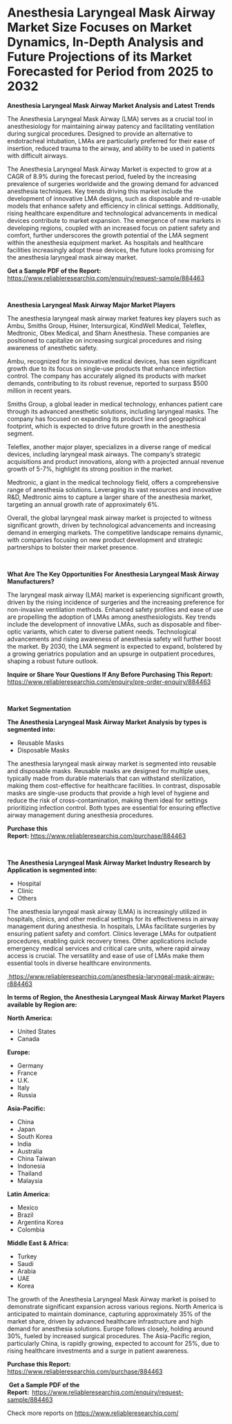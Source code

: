 <p><h1>Anesthesia Laryngeal Mask Airway Market Size Focuses on Market Dynamics, In-Depth Analysis and Future Projections of its Market Forecasted for Period from 2025 to 2032</h1></p><p><strong>Anesthesia Laryngeal Mask Airway Market Analysis and Latest Trends</strong></p>
<p><p>The Anesthesia Laryngeal Mask Airway (LMA) serves as a crucial tool in anesthesiology for maintaining airway patency and facilitating ventilation during surgical procedures. Designed to provide an alternative to endotracheal intubation, LMAs are particularly preferred for their ease of insertion, reduced trauma to the airway, and ability to be used in patients with difficult airways.</p><p>The Anesthesia Laryngeal Mask Airway Market is expected to grow at a CAGR of 8.9% during the forecast period, fueled by the increasing prevalence of surgeries worldwide and the growing demand for advanced anesthesia techniques. Key trends driving this market include the development of innovative LMA designs, such as disposable and re-usable models that enhance safety and efficiency in clinical settings. Additionally, rising healthcare expenditure and technological advancements in medical devices contribute to market expansion. The emergence of new markets in developing regions, coupled with an increased focus on patient safety and comfort, further underscores the growth potential of the LMA segment within the anesthesia equipment market. As hospitals and healthcare facilities increasingly adopt these devices, the future looks promising for the anesthesia laryngeal mask airway market.</p></p>
<p><strong>Get a Sample PDF of the Report:&nbsp;</strong> <a href="https://www.reliableresearchiq.com/enquiry/request-sample/884463?utm_campaign=2469&utm_medium=2&utm_source=Github&utm_content=ia&utm_term=05032025&utm_id=anesthesia-laryngeal-mask-airway">https://www.reliableresearchiq.com/enquiry/request-sample/884463</a></p>
<p>&nbsp;</p>
<p><strong>Anesthesia Laryngeal Mask Airway Major Market Players</strong></p>
<p><p>The anesthesia laryngeal mask airway market features key players such as Ambu, Smiths Group, Hsiner, Intersurgical, KindWell Medical, Teleflex, Medtronic, Obex Medical, and Sharn Anesthesia. These companies are positioned to capitalize on increasing surgical procedures and rising awareness of anesthetic safety.</p><p>Ambu, recognized for its innovative medical devices, has seen significant growth due to its focus on single-use products that enhance infection control. The company has accurately aligned its products with market demands, contributing to its robust revenue, reported to surpass $500 million in recent years.</p><p>Smiths Group, a global leader in medical technology, enhances patient care through its advanced anesthetic solutions, including laryngeal masks. The company has focused on expanding its product line and geographical footprint, which is expected to drive future growth in the anesthesia segment.</p><p>Teleflex, another major player, specializes in a diverse range of medical devices, including laryngeal mask airways. The company’s strategic acquisitions and product innovations, along with a projected annual revenue growth of 5-7%, highlight its strong position in the market.</p><p>Medtronic, a giant in the medical technology field, offers a comprehensive range of anesthesia solutions. Leveraging its vast resources and innovative R&D, Medtronic aims to capture a larger share of the anesthesia market, targeting an annual growth rate of approximately 6%.</p><p>Overall, the global laryngeal mask airway market is projected to witness significant growth, driven by technological advancements and increasing demand in emerging markets. The competitive landscape remains dynamic, with companies focusing on new product development and strategic partnerships to bolster their market presence.</p></p>
<p>&nbsp;</p>
<p><strong>What Are The Key Opportunities For Anesthesia Laryngeal Mask Airway Manufacturers?</strong></p>
<p><p>The laryngeal mask airway (LMA) market is experiencing significant growth, driven by the rising incidence of surgeries and the increasing preference for non-invasive ventilation methods. Enhanced safety profiles and ease of use are propelling the adoption of LMAs among anesthesiologists. Key trends include the development of innovative LMAs, such as disposable and fiber-optic variants, which cater to diverse patient needs. Technological advancements and rising awareness of anesthesia safety will further boost the market. By 2030, the LMA segment is expected to expand, bolstered by a growing geriatrics population and an upsurge in outpatient procedures, shaping a robust future outlook.</p></p>
<p><strong>Inquire or Share Your Questions If Any Before Purchasing This Report:</strong> <a href="https://www.reliableresearchiq.com/enquiry/pre-order-enquiry/884463?utm_campaign=2469&utm_medium=2&utm_source=Github&utm_content=ia&utm_term=05032025&utm_id=anesthesia-laryngeal-mask-airway">https://www.reliableresearchiq.com/enquiry/pre-order-enquiry/884463</a></p>
<p>&nbsp;</p>
<p><strong>Market Segmentation</strong></p>
<p><strong>The Anesthesia Laryngeal Mask Airway Market Analysis by types is segmented into:</strong></p>
<p><ul><li>Reusable Masks</li><li>Disposable Masks</li></ul></p>
<p><p>The anesthesia laryngeal mask airway market is segmented into reusable and disposable masks. Reusable masks are designed for multiple uses, typically made from durable materials that can withstand sterilization, making them cost-effective for healthcare facilities. In contrast, disposable masks are single-use products that provide a high level of hygiene and reduce the risk of cross-contamination, making them ideal for settings prioritizing infection control. Both types are essential for ensuring effective airway management during anesthesia procedures.</p></p>
<p><strong>Purchase this Report:&nbsp;</strong><a href="https://www.reliableresearchiq.com/purchase/884463?utm_campaign=2469&utm_medium=2&utm_source=Github&utm_content=ia&utm_term=05032025&utm_id=anesthesia-laryngeal-mask-airway">https://www.reliableresearchiq.com/purchase/884463</a></p>
<p>&nbsp;</p>
<p><strong>The Anesthesia Laryngeal Mask Airway Market Industry Research by Application is segmented into:</strong></p>
<p><ul><li>Hospital</li><li>Clinic</li><li>Others</li></ul></p>
<p><p>The anesthesia laryngeal mask airway (LMA) is increasingly utilized in hospitals, clinics, and other medical settings for its effectiveness in airway management during anesthesia. In hospitals, LMAs facilitate surgeries by ensuring patient safety and comfort. Clinics leverage LMAs for outpatient procedures, enabling quick recovery times. Other applications include emergency medical services and critical care units, where rapid airway access is crucial. The versatility and ease of use of LMAs make them essential tools in diverse healthcare environments.</p></p>
<p><a href="https://www.reliableresearchiq.com/anesthesia-laryngeal-mask-airway-r884463?utm_campaign=2469&utm_medium=2&utm_source=Github&utm_content=ia&utm_term=05032025&utm_id=anesthesia-laryngeal-mask-airway">&nbsp;https://www.reliableresearchiq.com/anesthesia-laryngeal-mask-airway-r884463</a></p>
<p><strong>In terms of Region, the Anesthesia Laryngeal Mask Airway Market Players available by Region are:</strong></p>
<p>
    <p> <strong> North America: </strong>
        <ul>
            <li>United States</li>
            <li>Canada</li>
        </ul>
        </p> 
    <p> <strong> Europe: </strong>
        <ul>
            <li>Germany</li>
            <li>France</li>
            <li>U.K.</li>
            <li>Italy</li>
            <li>Russia</li>
        </ul>
        </p> 
    <p> <strong> Asia-Pacific: </strong>
        <ul>
            <li>China</li>
            <li>Japan</li>
            <li>South Korea</li>
            <li>India</li>
            <li>Australia</li>
            <li>China Taiwan</li>
            <li>Indonesia</li>
            <li>Thailand</li>
            <li>Malaysia</li>
        </ul>
        </p> 
    <p> <strong> Latin America: </strong>
        <ul>
            <li>Mexico</li>
            <li>Brazil</li>
            <li>Argentina Korea</li>
            <li>Colombia</li>
        </ul>
        </p> 
    <p> <strong> Middle East & Africa: </strong>
        <ul>
            <li>Turkey</li>
            <li>Saudi</li>
            <li>Arabia</li>
            <li>UAE</li>
            <li>Korea</li>
        </ul>
    </p>
    </p>
<p><p>The growth of the Anesthesia Laryngeal Mask Airway market is poised to demonstrate significant expansion across various regions. North America is anticipated to maintain dominance, capturing approximately 35% of the market share, driven by advanced healthcare infrastructure and high demand for anesthesia solutions. Europe follows closely, holding around 30%, fueled by increased surgical procedures. The Asia-Pacific region, particularly China, is rapidly growing, expected to account for 25%, due to rising healthcare investments and a surge in patient awareness.</p></p>
<p><strong>Purchase this Report: </strong><a href="https://www.reliableresearchiq.com/purchase/884463?utm_campaign=2469&utm_medium=2&utm_source=Github&utm_content=ia&utm_term=05032025&utm_id=anesthesia-laryngeal-mask-airway">https://www.reliableresearchiq.com/purchase/884463</a></p>
<p>&nbsp;<strong>Get a Sample PDF of the Report:&nbsp;&nbsp;</strong><a href="https://www.reliableresearchiq.com/enquiry/request-sample/884463?utm_campaign=2469&utm_medium=2&utm_source=Github&utm_content=ia&utm_term=05032025&utm_id=anesthesia-laryngeal-mask-airway">https://www.reliableresearchiq.com/enquiry/request-sample/884463</a></p>
<p><strong></strong></p>
<p>Check more reports on <a href="https://www.reliableresearchiq.com/?utm_campaign=2469&utm_medium=2&utm_source=Github&utm_content=ia&utm_term=05032025&utm_id=anesthesia-laryngeal-mask-airway">https://www.reliableresearchiq.com/</a></p>